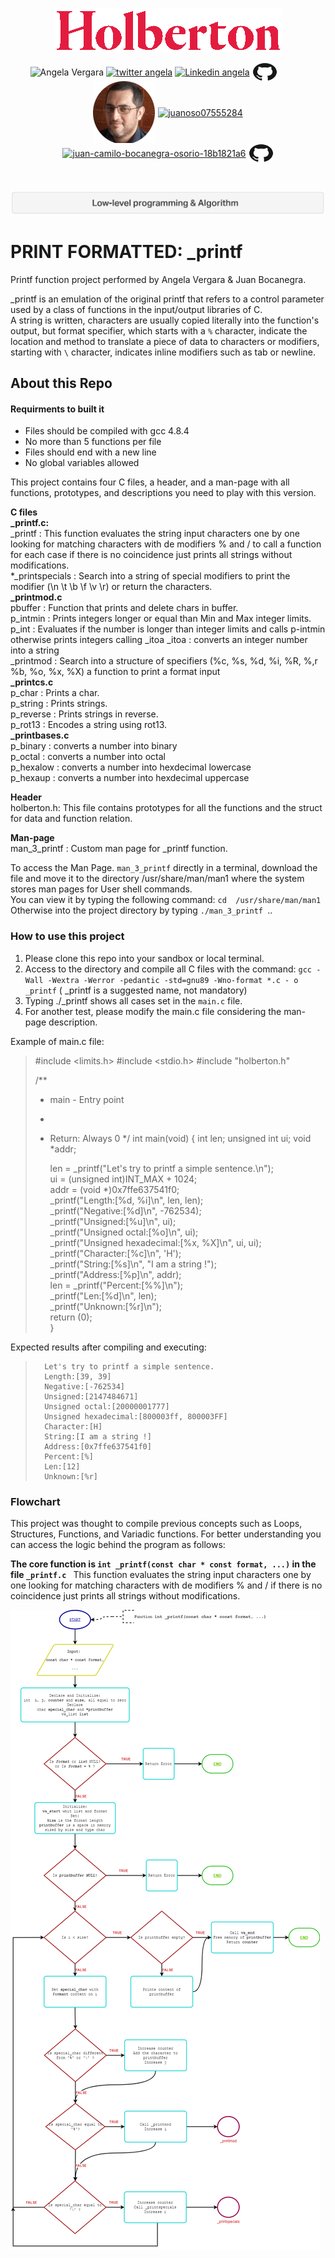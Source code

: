 <p align="center">
    <a href=#><img src="https://raw.githubusercontent.com/jbocane6/logos/main/holberton-logo.png" alt="holberton" /></a></p>
  
  <p align="center">
    <img align="center" src="https://avatars.githubusercontent.com/u/85180677?v=4" alt="Angela Vergara" height="120" width="120" />
    <a href="https://twitter.com/angelitaversa" target="blank"><img align="center" src="https://raw.githubusercontent.com/rahuldkjain/github-profile-readme-generator/master/src/images/icons/Social/twitter.svg" alt="twitter angela" height="30" width="40" /></a>
  <a href="https://www.linkedin.com/in/angela-vergara-salamanca" target="blank"><img align="center" src="https://raw.githubusercontent.com/rahuldkjain/github-profile-readme-generator/master/src/images/icons/Social/linked-in-alt.svg" alt="Linkedin angela" height="30" width="40" /></a>
  <a href="https://github.com/anversa-pro" target="blank"><img align="center" src="https://raw.githubusercontent.com/devicons/devicon/9f4f5cdb393299a81125eb5127929ea7bfe42889/icons/github/github-original.svg" alt="Github angela" height="30" width="40" /></a>
  &emsp;&emsp;&emsp;
  <img align="center" src="https://raw.githubusercontent.com/jbocane6/logos/main/foto.png" alt="juan" />
    <a href="https://twitter.com/juanoso07555284" target="blank"><img align="center" src="https://raw.githubusercontent.com/rahuldkjain/github-profile-readme-generator/master/src/images/icons/Social/twitter.svg" alt="juanoso07555284" height="30" width="40" /></a>
  <a href="https://linkedin.com/in/juan-camilo-bocanegra-osorio-18b1821a6" target="blank"><img align="center" src="https://raw.githubusercontent.com/rahuldkjain/github-profile-readme-generator/master/src/images/icons/Social/linked-in-alt.svg" alt="juan-camilo-bocanegra-osorio-18b1821a6" height="30" width="40" /></a>
  <a href="https://github.com/jbocane6" target="blank"><img align="center" src="https://raw.githubusercontent.com/devicons/devicon/9f4f5cdb393299a81125eb5127929ea7bfe42889/icons/github/github-original.svg" alt="Github juan" height="30" width="40" /></a>
  </p>  
  <br>
  <p align="center">
    <a href=#><img src="https://raw.githubusercontent.com/jbocane6/logos/main/titulo3.png" alt="titulo" /></a></p>

# PRINT FORMATTED: _printf
Printf function project performed by Angela Vergara &amp; Juan Bocanegra.  

_printf is an emulation of the original printf that refers to a control parameter used by a class of functions in the input/output libraries of C.  
A string is written, characters are usually copied literally into the function's output, but format specifier, which starts with a `%` character, indicate the location and method to translate a piece of data to characters or modifiers, starting with `\` character, indicates inline modifiers such as tab or newline.  


## About this Repo
#### Requirments to built it
  * Files should be compiled with gcc 4.8.4  
  * No more than 5 functions per file  
  * Files should end with a new line  
  * No global variables allowed  

This project contains four C files, a header, and a man-page with all functions, prototypes, and descriptions you need to play with this version.  

**C files**  
**_printf.c:**  
_printf : This function evaluates the string input characters one by one looking for matching characters with de modifiers % and / to call a function for each case if there is no coincidence just prints all strings without modifications.  
*_printspecials : Search into a string of special modifiers to print the modifier (\n \t \b \f \v \r) or return the characters.  
**_printmod.c**  
pbuffer : Function that prints and delete chars in buffer.  
p_intmin : Prints integers longer or equal than Min and Max integer limits.  
p_int : Evaluates if the number is longer than integer limits and calls p-intmin otherwise prints integers calling _itoa
_itoa : converts an integer number into a string  
_printmod : Search into a structure of specifiers (%c, %s, %d, %i, %R, %,r %b, %o, %x, %X) a function to print a format input  
**_printcs.c**  
p_char : Prints a char.  
p_string : Prints strings.  
p_reverse : Prints strings in reverse.  
p_rot13 : Encodes a string using rot13.  
**_printbases.c**  
p_binary : converts a number into binary  
p_octal : converts a number into octal  
p_hexalow : converts a number into hexdecimal lowercase  
p_hexaup : converts a number into hexdecimal uppercase  

**Header**  
holberton.h: This file contains prototypes for all the functions and the struct for data and function relation.  

**Man-page**  
man_3_printf : Custom man page for _printf function.  

To access the Man Page. ` man_3_printf ` directly in a terminal, download the file and move it to the directory /usr/share/man/man1 where the system stores man pages for User shell commands.  
You can view it by typing the following command: ` cd  /usr/share/man/man1 `  Otherwise into the project directory by typing `./man_3_printf `..  


### How to use this project
  1. Please clone this repo into your sandbox or local terminal.  
  2. Access to the directory and compile all C files with the command: ` gcc -Wall -Wextra -Werror -pedantic -std=gnu89 -Wno-format *.c - o _printf ` ( _printf is a suggested name, not mandatory)  
  3. Typing ./_printf shows all cases set in the ` main.c ` file. 
  4. For another test, please modify the main.c file considering the man-page description.  

Example of main.c file:
>
>    #include <limits.h>
>    #include <stdio.h>
>    #include "holberton.h"
>
>    /**
>    * main - Entry point
>    *
>    * Return: Always 0
>    */
>    int main(void)
>    {
>        int len;
>        unsigned int ui;
>        void *addr;
>
>        len = _printf("Let's try to printf a simple sentence.\n");  
>        ui = (unsigned int)INT_MAX + 1024;  
>        addr = (void *)0x7ffe637541f0;  
>        _printf("Length:[%d, %i]\n", len, len);  
>        _printf("Negative:[%d]\n", -762534);  
>        _printf("Unsigned:[%u]\n", ui);  
>        _printf("Unsigned octal:[%o]\n", ui);  
>        _printf("Unsigned hexadecimal:[%x, %X]\n", ui, ui);  
>        _printf("Character:[%c]\n", 'H');  
>        _printf("String:[%s]\n", "I am a string !");  
>        _printf("Address:[%p]\n", addr);  
>        len = _printf("Percent:[%%]\n");  
>        _printf("Len:[%d]\n", len);  
>        _printf("Unknown:[%r]\n");  
>        return (0);  
>    }
>

Expected results after compiling and executing:

>       Let's try to printf a simple sentence.
>       Length:[39, 39]  
>       Negative:[-762534]  
>       Unsigned:[2147484671]  
>       Unsigned octal:[20000001777]  
>       Unsigned hexadecimal:[800003ff, 800003FF]  
>       Character:[H]  
>       String:[I am a string !]  
>       Address:[0x7ffe637541f0]  
>       Percent:[%]  
>       Len:[12]  
>       Unknown:[%r]  


### Flowchart
This project was thought to compile previous concepts such as Loops, Structures, Functions, and Variadic functions.
For better understanding you can access the logic behind the program as follows:

**The core function is `int _printf(const char * const format, ...)` in the file `_printf.c `**
This function evaluates the string input characters one by one looking for matching characters with de modifiers % and / if there is no coincidence just prints all strings without modifications.



<flowchart _printf>
<a href=#><img src="https://raw.githubusercontent.com/jbocane6/logos/main/Diagram_printf_function.png" /></a>

<flowchart _printspecials>


<flowchart _printmod>
